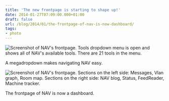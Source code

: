 ```yaml
---
title: 'The new frontpage is starting to shape up!'
date: 2014-01-27T07:09:00.000+01:00
draft: false
url: /blog/2014/01/the-frontpage-of-nav-is-now-dashboard/
tags: 
- photo
---
```


![Screenshot of NAV's frontpage. Tools dropdown menu is open and shows all of NAV's available tools. There are 21 tools in the menu.](/image/blog/tumblr_n02cnu7vvq1tofzlco2_1280.png "NAV frontpage with dropdown")

A megadropdown makes navigating NAV easy.

![Screenshot of NAV's frontpage. Sections on the left side: Messages, Vlan graph, Room map. Sections on the right side: NAV blog, Status, FeedReader, Machine tracker.](/image/blog/tumblr_n02cnu7vvq1tofzlco1_1280.png "NAV's frontpage view")

The frontpage of NAV is now a dashboard.